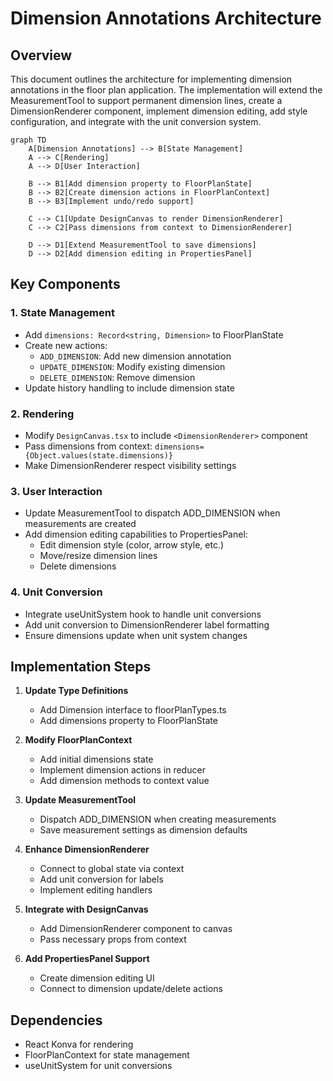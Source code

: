 # Dimension Annotations Architecture

## Overview
This document outlines the architecture for implementing dimension annotations in the floor plan application. The implementation will extend the MeasurementTool to support permanent dimension lines, create a DimensionRenderer component, implement dimension editing, add style configuration, and integrate with the unit conversion system.

```mermaid
graph TD
    A[Dimension Annotations] --> B[State Management]
    A --> C[Rendering]
    A --> D[User Interaction]

    B --> B1[Add dimension property to FloorPlanState]
    B --> B2[Create dimension actions in FloorPlanContext]
    B --> B3[Implement undo/redo support]

    C --> C1[Update DesignCanvas to render DimensionRenderer]
    C --> C2[Pass dimensions from context to DimensionRenderer]

    D --> D1[Extend MeasurementTool to save dimensions]
    D --> D2[Add dimension editing in PropertiesPanel]
```

## Key Components

### 1. State Management
- Add `dimensions: Record<string, Dimension>` to FloorPlanState
- Create new actions:
  - `ADD_DIMENSION`: Add new dimension annotation
  - `UPDATE_DIMENSION`: Modify existing dimension
  - `DELETE_DIMENSION`: Remove dimension
- Update history handling to include dimension state

### 2. Rendering
- Modify `DesignCanvas.tsx` to include `<DimensionRenderer>` component
- Pass dimensions from context: `dimensions={Object.values(state.dimensions)}`
- Make DimensionRenderer respect visibility settings

### 3. User Interaction
- Update MeasurementTool to dispatch ADD_DIMENSION when measurements are created
- Add dimension editing capabilities to PropertiesPanel:
  - Edit dimension style (color, arrow style, etc.)
  - Move/resize dimension lines
  - Delete dimensions

### 4. Unit Conversion
- Integrate useUnitSystem hook to handle unit conversions
- Add unit conversion to DimensionRenderer label formatting
- Ensure dimensions update when unit system changes

## Implementation Steps

1. **Update Type Definitions**
   - Add Dimension interface to floorPlanTypes.ts
   - Add dimensions property to FloorPlanState

2. **Modify FloorPlanContext**
   - Add initial dimensions state
   - Implement dimension actions in reducer
   - Add dimension methods to context value

3. **Update MeasurementTool**
   - Dispatch ADD_DIMENSION when creating measurements
   - Save measurement settings as dimension defaults

4. **Enhance DimensionRenderer**
   - Connect to global state via context
   - Add unit conversion for labels
   - Implement editing handlers

5. **Integrate with DesignCanvas**
   - Add DimensionRenderer component to canvas
   - Pass necessary props from context

6. **Add PropertiesPanel Support**
   - Create dimension editing UI
   - Connect to dimension update/delete actions

## Dependencies
- React Konva for rendering
- FloorPlanContext for state management
- useUnitSystem for unit conversions
